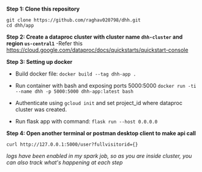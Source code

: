 **Step 1: Clone this repository**
```
git clone https://github.com/raghav020798/dhh.git
cd dhh/app
```

**Step 2: Create a dataproc cluster with cluster name `dhh-cluster` and region `us-central1`**
-Refer this https://cloud.google.com/dataproc/docs/quickstarts/quickstart-console


**Step 3: Setting up docker**

- Build docker file:
`docker build --tag dhh-app .`

- Run container with bash and exposing ports 5000:5000
`docker run -ti --name dhh -p 5000:5000 dhh-app:latest bash`

- Authenticate using `gcloud init` and set project_id where dataproc cluster was created.

- Run flask app with command:
`flask run --host 0.0.0.0`

**Step 4: Open another terminal or postman desktop client to make api call**

`curl http://127.0.0.1:5000/user?fullvisitorid={}`




  *logs have been enabled in my spark job, so as you are inside cluster, you can also track what's happening at each step*
